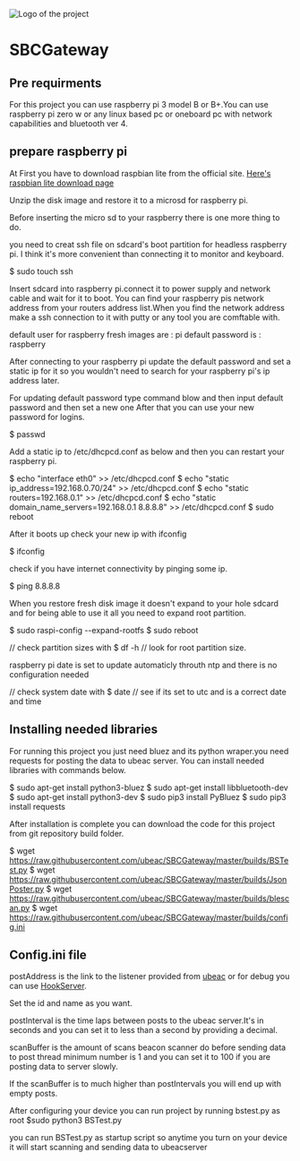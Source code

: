 ![Logo of the project](http://ui.ubeac.io/static/img/logo.svg)


# SBCGateway

## Pre requirments
For this project you can use raspberry pi 3 model B or B+.You can use raspberry pi zero w or any linux based pc or oneboard pc with network capabilities and bluetooth ver 4.

## prepare raspberry pi
At First you have to download raspbian lite from the official site.
[Here's raspbian lite download page](https://www.raspberrypi.org/downloads/raspbian/)

Unzip the disk image and restore it to a microsd for raspberry pi.

Before inserting the micro sd to your raspberry there is one more thing to do.

you need to creat ssh file on sdcard's boot partition for headless raspberry pi.
I think it's more convenient than connecting it to monitor and keyboard.

 $ sudo touch ssh

Insert sdcard into raspberry pi.connect it to power supply and network cable and wait for it to boot.
You can find your raspberry pis network address from your routers address list.When you find the network address make a ssh connection to it with putty or any tool you are comftable with.

default user for raspberry fresh images are : pi
default password is : raspberry

After connecting to your raspberry pi update the default password and set a static ip for it so you wouldn't need to search for your raspberry pi's ip address later.

For updating default password type command blow and then input default password and then set a new one After that you can use your new password for logins.
 
 $ passwd 

Add a static ip to /etc/dhcpcd.conf as below and then you can restart your raspberry pi.

 $ echo "interface eth0" >> /etc/dhcpcd.conf 
 $ echo "static ip_address=192.168.0.70/24" >> /etc/dhcpcd.conf 
 $ echo "static routers=192.168.0.1" >> /etc/dhcpcd.conf
 $ echo "static  domain_name_servers=192.168.0.1 8.8.8.8" >> /etc/dhcpcd.conf
 $ sudo reboot

After it boots up check your new ip with ifconfig

 $ ifconfig

check if you have internet connectivity by pinging some ip.

 $ ping 8.8.8.8

When you restore fresh disk image it doesn't expand to your hole sdcard and for being able to use it all you need to expand root partition.

 $ sudo raspi-config --expand-rootfs
 $ sudo reboot

// check partition sizes with 
 $ df -h
// look for root partition size.

raspberry pi date is set to update automaticly throuth ntp and there is no configuration needed

// check system date with 
 $ date
// see if its set to utc and is a correct date and time

## Installing needed libraries
For running this project you just need bluez and its python wraper.you need requests for posting the data to ubeac server.
You can install needed libraries with commands below.

 $ sudo apt-get install python3-bluez
 $ sudo apt-get install libbluetooth-dev
 $ sudo apt-get install python3-dev
 $ sudo pip3 install PyBluez
 $ sudo pip3 install requests

After installation is complete you can download the code for this project from git repository build folder.

 $ wget https://raw.githubusercontent.com/ubeac/SBCGateway/master/builds/BSTest.py
 $ wget https://raw.githubusercontent.com/ubeac/SBCGateway/master/builds/JsonPoster.py
 $ wget https://raw.githubusercontent.com/ubeac/SBCGateway/master/builds/blescan.py
 $ wget https://raw.githubusercontent.com/ubeac/SBCGateway/master/builds/config.ini

## Config.ini file

postAddress is the link to the listener provided from [ubeac](http://ui.ubeac.io) or for debug you can use [HookServer](http://hook.ubeac.io).

Set the id and name as you want.

postInterval is the time laps between posts to the ubeac server.It's in seconds and you can set it to less than a second by providing a decimal.

scanBuffer is the amount of scans beacon scanner do before sending data to post thread minimum number is 1 and you can set it to 100 if you are posting data to server slowly.

If the scanBuffer is to much higher than postIntervals you will end up with empty posts.

After configuring your device you can run project by running bstest.py as root
$sudo python3 BSTest.py

you can run BSTest.py as startup script so anytime you turn on your device it will start scanning and sending data to ubeacserver